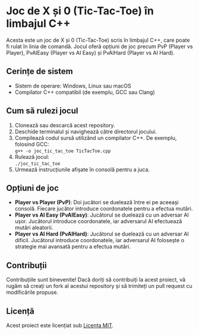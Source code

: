 
  <h1>Joc de X și 0 (Tic-Tac-Toe) în limbajul C++</h1>
  <p>Acesta este un joc de X și 0 (Tic-Tac-Toe) scris în limbajul C++, care poate fi rulat în linia de comandă. Jocul oferă opțiuni de joc precum PvP (Player vs Player), PvAIEasy (Player vs AI Easy) și PvAIHard (Player vs AI Hard).</p>

  <h2>Cerințe de sistem</h2>
  <ul>
    <li>Sistem de operare: Windows, Linux sau macOS</li>
    <li>Compilator C++ compatibil (de exemplu, GCC sau Clang)</li>
  </ul>

  <h2>Cum să rulezi jocul</h2>
  <ol>
    <li>Clonează sau descarcă acest repository.</li>
    <li>Deschide terminalul și navighează către directorul jocului.</li>
    <li>Compilează codul sursă utilizând un compilator C++. De exemplu, folosind GCC:<br>
      <code>g++ -o joc_tic_tac_toe TicTacToe.cpp</code>
    </li>
    <li>Rulează jocul:<br>
      <code>./joc_tic_tac_toe</code>
    </li>
    <li>Urmează instrucțiunile afișate în consolă pentru a juca.</li>
  </ol>

  <h2>Opțiuni de joc</h2>
  <ul>
    <li><strong>Player vs Player (PvP)</strong>: Doi jucători se duelează între ei pe aceeași consolă. Fiecare jucător introduce coordonatele pentru a efectua mutări.</li>
    <li><strong>Player vs AI Easy (PvAIEasy)</strong>: Jucătorul se duelează cu un adversar AI ușor. Jucătorul introduce coordonatele, iar adversarul AI efectuează mutări aleatorii.</li>
    <li><strong>Player vs AI Hard (PvAIHard)</strong>: Jucătorul se duelează cu un adversar AI dificil. Jucătorul introduce coordonatele, iar adversarul AI folosește o strategie mai avansată pentru a efectua mutări.</li>
  </ul>

  <h2>Contribuții</h2>
  <p>Contribuțiile sunt binevenite! Dacă doriți să contribuiți la acest proiect, vă rugăm să creați un fork al acestui repository și să trimiteți un pull request cu modificările propuse.</p>

  <h2>Licență</h2>
  <p>Acest proiect este licențiat sub <a href="#">Licența MIT</a>.</p>
